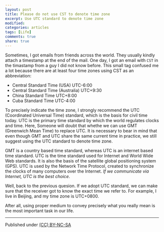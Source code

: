 ```yaml
---
layout: post
title: Please do not use CST to denote time zone
excerpt: Use UTC standard to denote time zone
modified:
categories: articles
tags: [Life]
comments: true
share: true
---
```


Sometimes, I got emails from friends across the world. They usually kindly attach a timestamp at the end of the mail. One day, I got an email with `CST` in the timastamp from a guy I did not know before. This small tag confused me a lot because there are at least four time zones using CST as an abbreviation:

* Central Standard Time (USA) UTC-6:00
* Central Standard Time (Australia) UTC+9:30
* China Standard Time UTC+8:00
* Cuba Standard Time UTC-4:00

To precisely indicate the time zone, I strongly recommend the UTC (Coordinated Universal Time) standard, which is the basis for civil time today. UTC is the primary time standard by which the world regulates clocks and time. Here, Someone will doubt that whethe we can use GMT (Greenwich Mean Time) to replace UTC. It is necessary to bear in mind that even though GMT and UTC share the same current time in practice, we still suggest using the UTC standard to denote time zone. 

GMT is a country based time standard, whereas UTC is an internet based time standard. UTC is the time standard used for Internet and World Wide Web standards. It is also the basis of the satellite global positioning system (GPS). UTC is used by the Network Time Protocol, created to synchronize the clocks of many computers over the Internet. *If we communicate via Internet, UTC is the best choice*.

Well, back to the previous quesion. If we adopt UTC standard, we can make sure that the receiver got to know the exact time we refer to. For example, I live in Beijing, and my time zone is UTC+0800.

After all, using proper medium to convey precisely what you really mean is the most important task in our life.



---
Published under <a rel="license" href="http://creativecommons.org/licenses/by-nc-sa/3.0/">(CC) BY-NC-SA </a>
